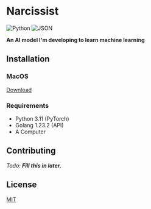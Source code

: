 # Narcissist

![Python](https://img.shields.io/badge/python-3670A0?style=for-the-badge&logo=python&logoColor=ffdd54)
![JSON](https://img.shields.io/badge/JSON-black.svg?style=for-the-badge&logo=JSON&logoColor=white)

**An AI model I'm developing to learn machine learning**

## Installation

### MacOS
[Download](link-to-download)

### Requirements
- Python 3.11 (PyTorch)
- Golang 1.23.2 (API)
- A Computer

## Contributing
*Todo: **Fill this in later.***

## License
[MIT](https://choosealicense.com/licenses/mit/)